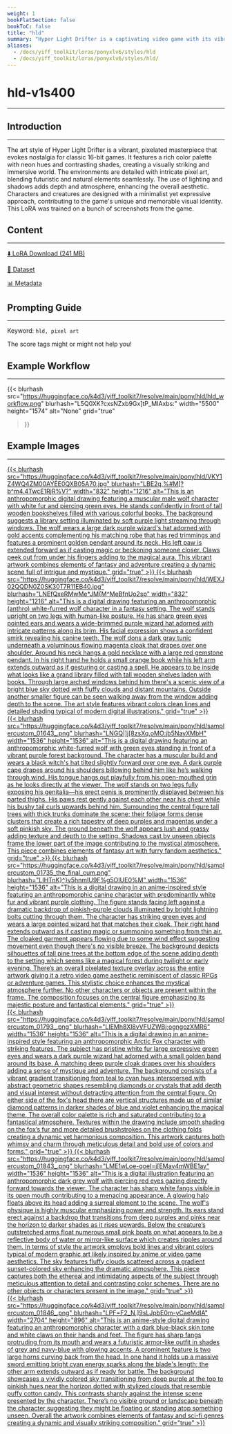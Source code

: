 ```yaml
---
weight: 1
bookFlatSection: false
bookToC: false
title: "hld"
summary: "Hyper Light Drifter is a captivating video game with its vibrant, pixel art style that blends retro aesthetics with modern design elements. This LoRA was trained on a bunch of screenshots from the game."
aliases:
  - /docs/yiff_toolkit/loras/ponyxlv6/styles/hld
  - /docs/yiff_toolkit/loras/ponyxlv6/styles/hld/
---
```


<!--markdownlint-disable MD025 MD033 MD034 -->

# hld-v1s400

---

## Introduction

---

The art style of Hyper Light Drifter is a vibrant, pixelated masterpiece that evokes nostalgia for classic 16-bit games. It features a rich color palette with neon hues and contrasting shades, creating a visually striking and immersive world. The environments are detailed with intricate pixel art, blending futuristic and natural elements seamlessly. The use of lighting and shadows adds depth and atmosphere, enhancing the overall aesthetic. Characters and creatures are designed with a minimalist yet expressive approach, contributing to the game's unique and memorable visual identity. This LoRA was trained on a bunch of screenshots from the game.

## Content

---

[⬇️ LoRA Download (241 MB)](https://huggingface.co/k4d3/yiff_toolkit7/resolve/main/pony/hld/hld-v1e400.safetensors)

[📐 Dataset](https://huggingface.co/datasets/k4d3/hld)

[📊 Metadata](https://huggingface.co/k4d3/yiff_toolkit7/resolve/main/pony/hld/hld-v1e400.json)

## Prompting Guide

---

Keyword: `hld, pixel art`

The score tags might or might not help you!

## Example Workflow

---

{{< blurhash
  src="https://huggingface.co/k4d3/yiff_toolkit7/resolve/main/pony/hld/hld_workflow.png"
  blurhash="L5Q0XK?cxsNZxb9Gx]tP_MIAxbs:"
  width="5500"
  height="1574"
  alt="None"
  grid="true"
>}}

## Example Images

---

<div class="image-grid">
  <div class="image-grid-container">
    <a href="https://huggingface.co/k4d3/yiff_toolkit7/resolve/main/pony/hld/VKY1Z4WQ4ZM00AYEE0QXB05A70.jpg">
    {{< blurhash
      src="https://huggingface.co/k4d3/yiff_toolkit7/resolve/main/pony/hld/VKY1Z4WQ4ZM00AYEE0QXB05A70.jpg"
      blurhash="LBE2q,%#M[?b^m4.4TwcE1RjR%V?"
      width="832"
      height="1216"
      alt="This is an anthropomorphic digital drawing featuring a muscular male wolf character with white fur and piercing green eyes. He stands confidently in front of tall wooden bookshelves filled with various colorful books. The background suggests a library setting illuminated by soft purple light streaming through windows. The wolf wears a large dark purple wizard's hat adorned with gold accents complementing his matching robe that has red trimmings and features a prominent golden pendant around its neck. His left paw is extended forward as if casting magic or beckoning someone closer. Claws peek out from under his fingers adding to the magical aura. This vibrant artwork combines elements of fantasy and adventure creating a dynamic scene full of intrigue and mystique."
      grid="true"
    >}}
    </a>
    <a href="https://huggingface.co/k4d3/yiff_toolkit7/resolve/main/pony/hld/WEXJ02QQDN0Z0SK30T7R11EB40.jpg">
    {{< blurhash
      src="https://huggingface.co/k4d3/yiff_toolkit7/resolve/main/pony/hld/WEXJ02QQDN0Z0SK30T7R11EB40.jpg"
      blurhash="LNEfQxeRMwMe*JM{M^MeBfnUo2sp"
      width="832"
      height="1216"
      alt="This is a digital drawing featuring an anthropomorphic (anthro) white-furred wolf character in a fantasy setting. The wolf stands upright on two legs with human-like posture. He has sharp green eyes pointed ears and wears a wide-brimmed purple wizard hat adorned with intricate patterns along its brim. His facial expression shows a confident smirk revealing his canine teeth. The wolf dons a dark gray tunic underneath a voluminous flowing magenta cloak that drapes over one shoulder. Around his neck hangs a gold necklace with a large red gemstone pendant. In his right hand he holds a small orange book while his left arm extends outward as if gesturing or casting a spell. He appears to be inside what looks like a grand library filled with tall wooden shelves laden with books. Through large arched windows behind him there's a scenic view of a bright blue sky dotted with fluffy clouds and distant mountains. Outside another smaller figure can be seen walking away from the window adding depth to the scene. The art style features vibrant colors clean lines and detailed shading typical of modern digital illustrations."
      grid="true"
    >}}
    </a>
  </div>
</div>

<div class="image-grid">
  <div class="image-grid-container">
    <a href="https://huggingface.co/k4d3/yiff_toolkit7/resolve/main/pony/hld/samplercustom_01643_.png">
    {{< blurhash
      src="https://huggingface.co/k4d3/yiff_toolkit7/resolve/main/pony/hld/samplercustom_01643_.png"
      blurhash="LNGQ|]j[8zsXq,oMO:jb5NayXMbH"
      width="1536"
      height="1536"
      alt="This is a digital drawing featuring an anthropomorphic white-furred wolf with green eyes standing in front of a vibrant purple forest background. The character has a muscular build and wears a black witch's hat tilted slightly forward over one eye. A dark purple cape drapes around his shoulders billowing behind him like he’s walking through wind. His tongue hangs out playfully from his open-mouthed grin as he looks directly at the viewer. The wolf stands on two legs fully exposing his genitalia—his erect penis is prominently displayed between his parted thighs. His paws rest gently against each other near his chest while his bushy tail curls upwards behind him. Surrounding the central figure tall trees with thick trunks dominate the scene; their foliage forms dense clusters that create a rich tapestry of deep purples and magentas under a soft pinkish sky. The ground beneath the wolf appears lush and grassy adding texture and depth to the setting. Shadows cast by unseen objects frame the lower part of the image contributing to the mystical atmosphere. This piece combines elements of fantasy art with furry fandom aesthetics."
      grid="true"
    >}}
    </a>
    <a href="https://huggingface.co/k4d3/yiff_toolkit7/resolve/main/pony/hld/samplercustom_01735_the_final_cum.png">
    {{< blurhash
      src="https://huggingface.co/k4d3/yiff_toolkit7/resolve/main/pony/hld/samplercustom_01735_the_final_cum.png"
      blurhash="LIHTnK}^}v5hnmIU9F%g5OIUE0%M"
      width="1536"
      height="1536"
      alt="This is a digital drawing in an anime-inspired style featuring an anthropomorphic canine character with predominantly white fur and vibrant purple clothing. The figure stands facing left against a dramatic backdrop of pinkish-purple clouds illuminated by bright lightning bolts cutting through them. The character has striking green eyes and wears a large pointed wizard hat that matches their cloak. Their right hand extends outward as if casting magic or summoning something from thin air. The cloaked garment appears flowing due to some wind effect suggesting movement even though there's no visible breeze. The background depicts silhouettes of tall pine trees at the bottom edge of the scene adding depth to the setting which seems like a magical forest during twilight or early evening. There’s an overall pixelated texture overlay across the entire artwork giving it a retro video game aesthetic reminiscent of classic RPGs or adventure games. This stylistic choice enhances the mystical atmosphere further. No other characters or objects are present within the frame. The composition focuses on the central figure emphasizing its majestic posture and fantastical elements."
      grid="true"
    >}}
    </a>
  </div>
</div>

<div class="image-grid">
  <div class="image-grid-container">
    <a href="https://huggingface.co/k4d3/yiff_toolkit7/resolve/main/pony/hld/samplercustom_01793_.png">
    {{< blurhash
      src="https://huggingface.co/k4d3/yiff_toolkit7/resolve/main/pony/hld/samplercustom_01793_.png"
      blurhash="LIEMh8Xl8yVFUZWBj;ogngozXMR6"
      width="1536"
      height="1536"
      alt="This is a digital drawing in an anime-inspired style featuring an anthropomorphic Arctic Fox character with striking features. The subject has pristine white fur large expressive green eyes and wears a dark purple wizard hat adorned with a small golden band around its base. A matching deep purple cloak drapes over his shoulders adding a sense of mystique and adventure. The background consists of a vibrant gradient transitioning from teal to cyan hues interspersed with abstract geometric shapes resembling diamonds or crystals that add depth and visual interest without detracting attention from the central figure. On either side of the fox's head there are vertical structures made up of similar diamond patterns in darker shades of blue and violet enhancing the magical theme. The overall color palette is rich and saturated contributing to a fantastical atmosphere. Textures within the drawing include smooth shading on the fox’s fur and more detailed brushstrokes on the clothing folds creating a dynamic yet harmonious composition. This artwork captures both whimsy and charm through meticulous detail and bold use of colors and forms."
      grid="true"
    >}}
    </a>
    <a href="https://huggingface.co/k4d3/yiff_toolkit7/resolve/main/pony/hld/samplercustom_01843_.png">
    {{< blurhash
      src="https://huggingface.co/k4d3/yiff_toolkit7/resolve/main/pony/hld/samplercustom_01843_.png"
      blurhash="LME1wLoe-qoeI=j[EMay4mWBE1ay"
      width="1536"
      height="1536"
      alt="This is a digital illustration featuring an anthropomorphic dark grey wolf with piercing red eyes gazing directly forward towards the viewer. The character has sharp white fangs visible in its open mouth contributing to a menacing appearance. A glowing halo floats above its head adding a surreal element to the scene. The wolf's physique is highly muscular emphasizing power and strength. Its ears stand erect against a backdrop that transitions from deep purples and pinks near the horizon to darker shades as it rises upwards. Below the creature’s outstretched arms float numerous small pink boats on what appears to be a reflective body of water or mirror-like surface which creates ripples around them. In terms of style the artwork employs bold lines and vibrant colors typical of modern graphic art likely inspired by anime or video game aesthetics. The sky features fluffy clouds scattered across a gradient sunset-colored sky enhancing the dramatic atmosphere. This piece captures both the ethereal and intimidating aspects of the subject through meticulous attention to detail and contrasting color schemes. There are no other objects or characters present in the image."
      grid="true"
    >}}
    </a>
  </div>
</div>

<div class="image-grid">
  <div class="image-grid-container">
    <a href="https://huggingface.co/k4d3/yiff_toolkit7/resolve/main/pony/hld/samplercustom_01846_.png">
    {{< blurhash
      src="https://huggingface.co/k4d3/yiff_toolkit7/resolve/main/pony/hld/samplercustom_01846_.png"
      blurhash="LPF=F2_N,]9sLJpbE0m-yCaeMdIA"
      width="2704"
      height="896"
      alt="This is an anime-style digital drawing featuring an anthropomorphic character with a dark blue-black skin tone and white claws on their hands and feet. The figure has sharp fangs protruding from its mouth and wears a futuristic armor-like outfit in shades of grey and navy-blue with glowing accents. A prominent feature is two large horns curving back from the head. In one hand it holds up a massive sword emitting bright cyan energy sparks along the blade's length; the other arm extends outward as if ready for battle. The background showcases a vividly colored sky transitioning from deep purple at the top to pinkish hues near the horizon dotted with stylized clouds that resemble puffy cotton candy. This contrasts sharply against the intense scene presented by the character. There’s no visible ground or landscape beneath the character suggesting they might be floating or standing atop something unseen. Overall the artwork combines elements of fantasy and sci-fi genres creating a dynamic and visually striking composition."
      grid="true"
    >}}
    </a>
  </div>
</div>
